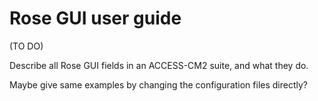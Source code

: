 # Rose GUI user guide

(TO DO)

Describe all Rose GUI fields in an ACCESS-CM2 suite, and what they do.

Maybe give same examples by changing the configuration files directly?